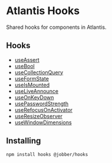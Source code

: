 # Atlantis Hooks

Shared hooks for components in Atlantis.

## Hooks

- [useAssert](../?path=/docs/hooks-useassert--docs)
- [useBool](../?path=/docs/hooks-usebool--docs)
- [useCollectionQuery](../?path=/docs/hooks-usecollectionquery--use-collection-query)
- [useFormState](../?path=/docs/hooks-useformstate--use-form-state)
- [useIsMounted](../?path=/docs/hooks-useismounted--use-is-mounted)
- [useLiveAnnounce](../?path=/docs/hooks-useliveannounce--use-live-announce)
- [useOnKeyDown](../?path=/docs/hooks-useonkeydown--use-on-key-down)
- [usePasswordStrength](../?path=/docs/hooks-usepasswordstrength--use-password-strength)
- [useRefocusOnActivator](../?path=/docs/hooks-userefocusonactivator--use-refocus-on-activator)
- [useResizeObserver](../?path=/docs/packages-hooks--docs)
- [useWindowDimensions](../?path=/docs/hooks-usewindowdimensions--docs)

## Installing

`npm install hooks @jobber/hooks`
